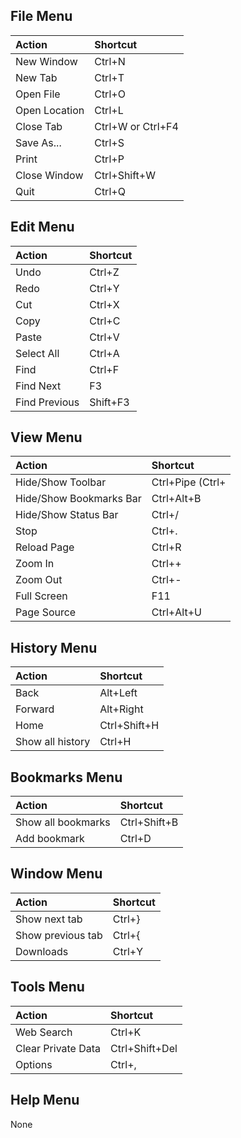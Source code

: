 ## File Menu ##
| **Action** | **Shortcut** |
|:-----------|:-------------|
| New Window | Ctrl+N |
| New Tab | Ctrl+T |
| Open File | Ctrl+O |
| Open Location | Ctrl+L |
| Close Tab | Ctrl+W or Ctrl+F4 |
| Save As... | Ctrl+S |
| Print | Ctrl+P |
| Close Window | Ctrl+Shift+W |
| Quit | Ctrl+Q |

## Edit Menu ##
| **Action** | **Shortcut** |
|:-----------|:-------------|
| Undo | Ctrl+Z |
| Redo | Ctrl+Y |
| Cut | Ctrl+X |
| Copy | Ctrl+C |
| Paste | Ctrl+V |
| Select All | Ctrl+A |
| Find | Ctrl+F |
| Find Next | F3 |
| Find Previous | Shift+F3 |

## View Menu ##
| **Action** | **Shortcut** |
|:-----------|:-------------|
| Hide/Show Toolbar | Ctrl+Pipe (Ctrl+|) |
| Hide/Show Bookmarks Bar | Ctrl+Alt+B |
| Hide/Show Status Bar | Ctrl+/ |
| Stop | Ctrl+. |
| Reload Page | Ctrl+R |
| Zoom In | Ctrl++ |
| Zoom Out | Ctrl+- |
| Full Screen | F11 |
| Page Source | Ctrl+Alt+U |

## History Menu ##
| **Action** | **Shortcut** |
|:-----------|:-------------|
| Back | Alt+Left |
| Forward | Alt+Right |
| Home | Ctrl+Shift+H |
| Show all history | Ctrl+H |

## Bookmarks Menu ##
| **Action** | **Shortcut** |
|:-----------|:-------------|
| Show all bookmarks | Ctrl+Shift+B |
| Add bookmark | Ctrl+D |

## Window Menu ##
| **Action** | **Shortcut** |
|:-----------|:-------------|
| Show next tab | Ctrl+} |
| Show previous tab | Ctrl+{ |
| Downloads | Ctrl+Y |

## Tools Menu ##
| **Action** | **Shortcut** |
|:-----------|:-------------|
| Web Search | Ctrl+K |
| Clear Private Data | Ctrl+Shift+Del |
| Options | Ctrl+, |

## Help Menu ##
None